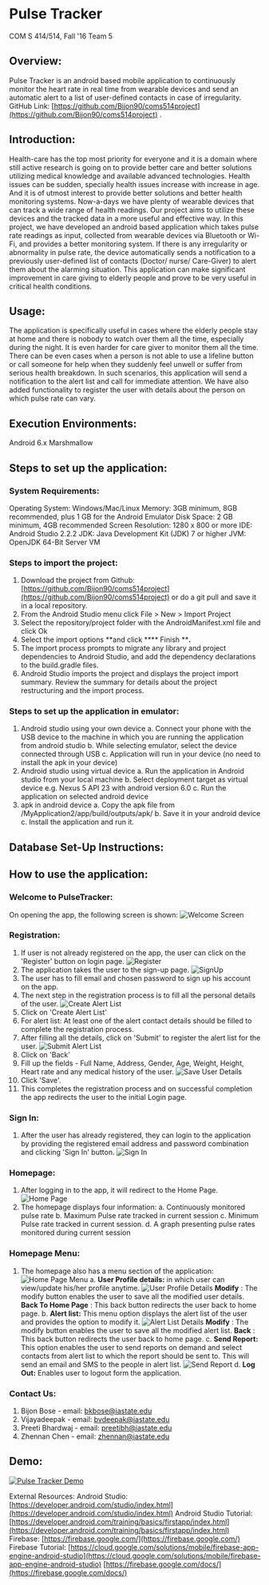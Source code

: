 # Pulse Tracker
COM S 414/514, Fall &#39;16
Team 5
## **Overview:**
Pulse Tracker is an android based mobile application to continuously monitor the heart rate in real time from wearable devices and send an automatic alert to a list of user-defined contacts in case of irregularity.
GitHub Link: [https://github.com/Bijon90/coms514project](https://github.com/Bijon90/coms514project) .

## **Introduction:**
Health-care has the top most priority for everyone and it is a domain where still active research is going on to provide better care and better solutions utilizing medical knowledge and available advanced technologies. Health issues can be sudden, specially health issues increase with increase in age. And it is of utmost interest to provide better solutions and better health monitoring systems. Now-a-days we have plenty of wearable devices that can track a wide range of health readings.
Our project aims to utilize these devices and the tracked data in a more useful and effective way. In this project, we have developed an android based application which takes pulse rate readings as input, collected from wearable devices via Bluetooth or Wi-Fi, and provides a better monitoring system. If there is any irregularity or abnormality in pulse rate, the device automatically sends a notification to a previously user-defined list of contacts (Doctor/ nurse/ Care-Giver) to alert them about the alarming situation.
This application can make significant improvement in care giving to elderly people and prove to be very useful in critical health conditions.

## **Usage:**
The application is specifically useful in cases where the elderly people stay at home and there is nobody to watch over them all the time, especially during the night. It is even harder for care giver to monitor them all the time. There can be even cases when a person is not able to use a lifeline button or call someone for help when they suddenly feel unwell or suffer from serious health breakdown. In such scenarios, this application will send a notification to the alert list and call for immediate attention. We have also added functionality to register the user with details about the person on which pulse rate can vary.

## **Execution Environments:**
Android 6.x Marshmallow
## **Steps to set up the application:**
### **System Requirements:**
Operating System: Windows/Mac/Linux
Memory: 3GB minimum, 8GB recommended, plus 1 GB for the Android Emulator
Disk Space: 2 GB minimum, 4GB recommended
Screen Resolution: 1280 x 800 or more
IDE: Android Studio 2.2.2
JDK: Java Development Kit (JDK) 7 or higher
JVM: OpenJDK 64-Bit Server VM

### **Steps to import the project:**

1. Download the project from Github: [https://github.com/Bijon90/coms514project](https://github.com/Bijon90/coms514project) or do a git pull and save it in a local repository.
2. From the Android Studio menu click File &gt; New &gt; Import Project
3. Select the repository/project folder with the AndroidManifest.xml file and click Ok
4. Select the import options **and click **** Finish ****.**
5. The import process prompts to migrate any library and project dependencies to Android Studio, and add the dependency declarations to the build.gradle files.
6. Android Studio imports the project and displays the project import summary. Review the summary for details about the project restructuring and the import process.

### **Steps to set up the application in emulator:**
1. Android studio using your own device
    a. Connect your phone with the USB device to the machine in which you are running the application from android studio
    b. While selecting emulator, select the device connected through USB
    c. Application will run in your device (no need to install the apk in your device)
2. Android studio using virtual device
    a. Run the application in Android studio from your local machine
    b. Select deployment target as virtual device e.g. Nexus 5 API 23 with android version 6.0
    c. Run the application on selected android device
3. apk in android device
    a. Copy the apk file from /MyApplication2/app/build/outputs/apk/
    b. Save it in your android device
    c. Install the application and run it.

## **Database Set-Up Instructions:**

## **How to use the application:**
### **Welcome to PulseTracker:**
On opening the app, the following screen is shown:
![Welcome Screen](https://s27.postimg.org/5qw094trn/Welcome.jpg)

### **Registration:**
1. If user is not already registered on the app, the user can click on the &#39;Register&#39; button on login page.
![Register](https://s27.postimg.org/itrmsejzn/Register.jpg)
2. The application takes the user to the sign-up page.
![SignUp](https://s29.postimg.org/wq7j52fiv/Sign_In.jpg)
3. The user has to fill email and chosen password to sign up his account on the app.
4. The next step in the registration process is to fill all the personal details of the user.
![Create Alert List](https://s29.postimg.org/8h8etd0d3/Register_User_Details.jpg)
5. Click on &#39;Create Alert List&#39;
6. For alert list: At least one of the alert contact details should be filled to complete the registration process.
7. After filling all the details, click on &#39;Submit&#39; to register the alert list for the user.
![Submit Alert List](https://s29.postimg.org/exlyx6yaf/Set_Alert_List.jpg)
8. Click on &#39;Back&#39;
9. Fill up the fields - Full Name, Address, Gender, Age, Weight, Height, Heart rate and any medical history of the user.
![Save User Details](https://s29.postimg.org/ow6xjo7pz/Set_Profile_Details.jpg)
10. Click &#39;Save&#39;.
11. This completes the registration process and on successful completion the app redirects the user to the initial Login page.

### **Sign In:**
1.  After the user has already registered, they can login to the application by providing the registered email address and password combination and clicking &#39;Sign In&#39; button.
![Sign In](https://s29.postimg.org/wq7j52fiv/Sign_In.jpg)
### **Homepage:**
1. After logging in to the app, it will redirect to the Home Page.
![Home Page](https://s29.postimg.org/9sg61tvyv/Home_Page.jpg)
2. The homepage displays four information:
  a. Continuously monitored pulse rate
  b. Maximum Pulse rate tracked in current session
  c. Minimum Pulse rate tracked in current session.
  d. A graph presenting pulse rates monitored during current session
### **Homepage Menu:**
1. The homepage also has a menu section of the application:
![Home Page Menu](https://s29.postimg.org/zcig89hcn/Home_Page_Menu.jpg)
    a. **User Profile details:** in which user can view/update his/her profile anytime.
    ![User Profile Details](https://s29.postimg.org/ke4mrkro7/User_Details.jpg)
   **Modify** : The modify button enables the user to save all the modified user details.
   **Back To Home Page** : This back button redirects the user back to home page.
    b. **Alert list:** This menu option displays the alert list of the user and provides the option to modify it.
    ![Alert List Details](https://s29.postimg.org/tyjo0prmf/Alert_List_Details.jpg)
   **Modify** : The modify button enables the user to save all the modified alert list.
   **Back** : This back button redirects the user back to home page.
    c. **Send Report:** This option enables the user to send reports on demand and select contacts from alert list to which the report should be sent to. This will send an email and SMS to the people in alert list.
    ![Send Report](https://s29.postimg.org/wz53uzsbb/Send_Report.jpg)
    d. **Log Out:** Enables user to logout form the application.

### **Contact Us:**
1. Bijon Bose - email: bkbose@iastate.edu
2. Vijayadeepak - email: bvdeepak@iastate.edu
3. Preeti Bhardwaj - email: preetibh@iastate.edu
4. Zhennan Chen - email: [zhennan@iastate.edu](mailto:zhennan@iastate.edu)

## Demo:
[![Pulse Tracker Demo](http://img.youtube.com/vi/BmazcvSKrXw/0.jpg)](https://youtu.be/BmazcvSKrXw)

External Resources:
Android Studio:
[https://developer.android.com/studio/index.html](https://developer.android.com/studio/index.html)
Android Studio Tutorial:
[https://developer.android.com/training/basics/firstapp/index.html](https://developer.android.com/training/basics/firstapp/index.html)
Firebase:
[https://firebase.google.com/](https://firebase.google.com/)
Firebase Tutorial:
[https://cloud.google.com/solutions/mobile/firebase-app-engine-android-studio](https://cloud.google.com/solutions/mobile/firebase-app-engine-android-studio)
[https://firebase.google.com/docs/](https://firebase.google.com/docs/)
